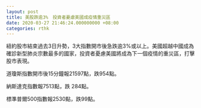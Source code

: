 ```yaml
---
layout: post
title: 美股跌逾3%　投資者憂慮美國成疫情重災區
date: 2020-03-27 21:46:24.000000000 +08:00
categories: rthk
---
```


紐約股市結束過去3日升勢，3大指數開市後急跌逾3%或以上。美國超越中國成為確診新型肺炎宗數最多的國家，投資者憂慮美國將成為下一個疫情的重災區，打擊股市表現。

道瓊斯指數開市後15分鐘報21597點，跌954點。

納斯達克指數報7513點，跌 284點。

標準普爾500指數報2530點，跌99點。
